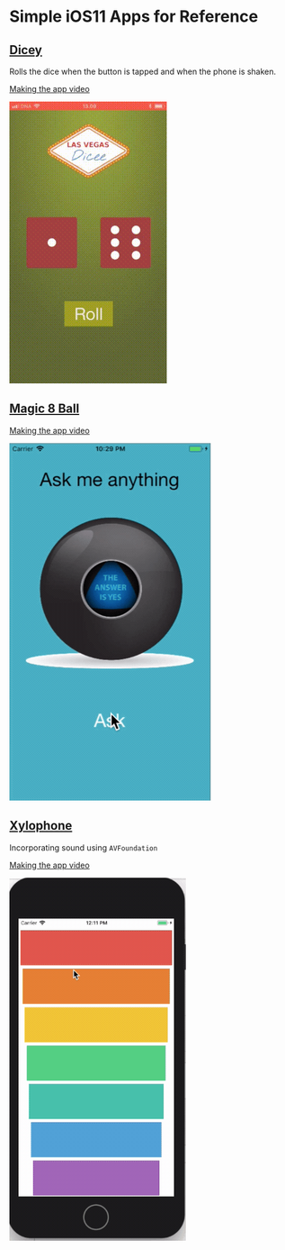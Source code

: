 # Simple iOS11 Apps for Reference

## [Dicey](https://github.com/islandjoe/ios11-apps/tree/dicey-app)

Rolls the dice when the button is tapped and when the phone is shaken.

[Making the app video](https://youtu.be/MqXCcnOHnRY)

![](assets/Dicey.gif)

## [Magic 8 Ball](https://github.com/islandjoe/ios11-apps/tree/magic-8-ball)

[Making the app video](https://youtu.be/1phjyRW3Qcg)

![](assets/Magic8Ball.gif)

## [Xylophone](https://github.com/islandjoe/ios11-apps/tree/xylophone)

Incorporating sound using `AVFoundation`

[Making the app video](https://youtu.be/_k6sUbOPFFo)

![](assets/Xylophone.gif)